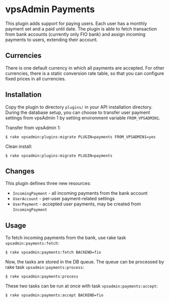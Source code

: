 vpsAdmin Payments
=================

This plugin adds support for paying users. Each user has a monthly payment set
and a paid until date. The plugin is able to fetch transaction from bank accounts
(currently only FIO bank) and assign incoming payments to users, extending their
account.

## Currencies
There is one default currency in which all payments are accepted. For other
currencies, there is a static conversion rate table, so that you can configure
fixed prices in all currencies.

## Installation
Copy the plugin to directory `plugins/` in your API installation directory.
During the database setup, you can choose to transfer user payment settings
from vpsAdmin 1 by setting environment variable `FROM_VPSADMIN1`.

Transfer from vpsAdmin 1:

    $ rake vpsadmin:plugins:migrate PLUGIN=payments FROM_VPSADMIN1=yes

Clean install:

    $ rake vpsadmin:plugins:migrate PLUGIN=payments

## Changes
This plugin defines three new resources:

- `IncomingPayment` - all incoming payments from the bank account
- `UserAccount` - per-user payment-related settings
- `UserPayment` - accepted user payments, may be created from `IncomingPayment`

## Usage
To fetch incoming payments from the bank, use rake task `vpsadmin:payments:fetch`:

    $ rake vpsadmin:payments:fetch BACKEND=fio

Now, the tasks are stored in the DB queue. The queue can be processed by rake task
`vpsadmin:payments:process`:

    $ rake vpsadmin:payments:process

These two tasks can be run at once with task `vpsadmin:payments:accept`:

    $ rake vpsadmin:payments:accept BACKEND=fio
